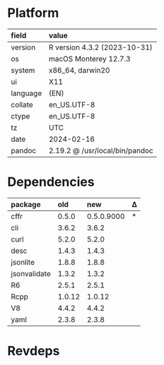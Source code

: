 # Platform

|field    |value                          |
|:--------|:------------------------------|
|version  |R version 4.3.2 (2023-10-31)   |
|os       |macOS Monterey 12.7.3          |
|system   |x86_64, darwin20               |
|ui       |X11                            |
|language |(EN)                           |
|collate  |en_US.UTF-8                    |
|ctype    |en_US.UTF-8                    |
|tz       |UTC                            |
|date     |2024-02-16                     |
|pandoc   |2.19.2 @ /usr/local/bin/pandoc |

# Dependencies

|package      |old    |new        |Δ  |
|:------------|:------|:----------|:--|
|cffr         |0.5.0  |0.5.0.9000 |*  |
|cli          |3.6.2  |3.6.2      |   |
|curl         |5.2.0  |5.2.0      |   |
|desc         |1.4.3  |1.4.3      |   |
|jsonlite     |1.8.8  |1.8.8      |   |
|jsonvalidate |1.3.2  |1.3.2      |   |
|R6           |2.5.1  |2.5.1      |   |
|Rcpp         |1.0.12 |1.0.12     |   |
|V8           |4.4.2  |4.4.2      |   |
|yaml         |2.3.8  |2.3.8      |   |

# Revdeps

